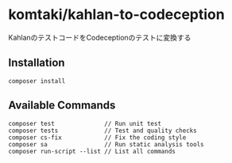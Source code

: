 # komtaki/kahlan-to-codeception

KahlanのテストコードをCodeceptionのテストに変換する

## Installation

    composer install

## Available Commands

    composer test              // Run unit test
    composer tests             // Test and quality checks
    composer cs-fix            // Fix the coding style
    composer sa                // Run static analysis tools
    composer run-script --list // List all commands
